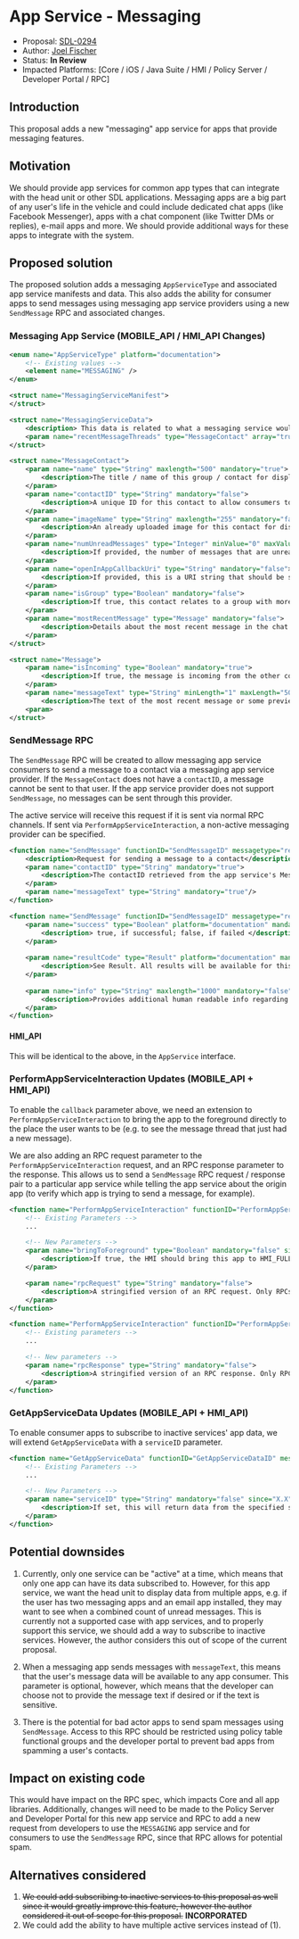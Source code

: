 # App Service - Messaging
* Proposal: [SDL-0294](0294-app-service-messaging.md)
* Author: [Joel Fischer](https://github.com/joeljfischer)
* Status: **In Review**
* Impacted Platforms: [Core / iOS / Java Suite / HMI / Policy Server / Developer Portal / RPC]

## Introduction
This proposal adds a new "messaging" app service for apps that provide messaging features.

## Motivation
We should provide app services for common app types that can integrate with the head unit or other SDL applications. Messaging apps are a big part of any user's life in the vehicle and could include dedicated chat apps (like Facebook Messenger), apps with a chat component (like Twitter DMs or replies), e-mail apps and more. We should provide additional ways for these apps to integrate with the system.

## Proposed solution
The proposed solution adds a messaging `AppServiceType` and associated app service manifests and data. This also adds the ability for consumer apps to send messages using messaging app service providers using a new `SendMessage` RPC and associated changes. 

### Messaging App Service (MOBILE_API / HMI_API Changes)
```xml
<enum name="AppServiceType" platform="documentation">
    <!-- Existing values -->
    <element name="MESSAGING" />
</enum>

<struct name="MessagingServiceManifest">
</struct>

<struct name="MessagingServiceData">
    <description> This data is related to what a messaging service would provide </description>
    <param name="recentMessageThreads" type="MessageContact" array="true" minSize="1" maxSize="100" mandatory="false" />
</struct>

<struct name="MessageContact">
    <param name="name" type="String" maxlength="500" mandatory="true">
        <description>The title / name of this group / contact for display</param>
    </param>
    <param name="contactID" type="String" mandatory="false">
        <description>A unique ID for this contact to allow consumers to send a message using the SendMessage RPC. If not provided, messages cannot be sent to this contact.</param>
    </param>
    <param name="imageName" type="String" maxlength="255" mandatory="false">
        <description>An already uploaded image for this contact for display.</param>
    </param>
    <param name="numUnreadMessages" type="Integer" minValue="0" maxValue="9999999" mandatory="true">
        <description>If provided, the number of messages that are unread in this group.</description>
    </param>
    <param name="openInAppCallbackUri" type="String" mandatory="false">
        <description>If provided, this is a URI string that should be sent using PerformAppServiceInteraction serviceUri to open the message group in the providing app. The head unit should make the service active and open the app. If not present, assume no action can be taken.</description>
    </param>
    <param name="isGroup" type="Boolean" mandatory="false">
        <description>If true, this contact relates to a group with more than two members (where one is the current user), if false, the message relates to only one other person. If not present, assume false.</description>
    </param>
    <param name="mostRecentMessage" type="Message" mandatory="false">
        <description>Details about the most recent message in the chat for previewing purposes.</description>
    </param>
</struct>

<struct name="Message">
    <param name="isIncoming" type="Boolean" mandatory="true">
        <description>If true, the message is incoming from the other contact, if false, the message is outgoing.</description>
    </param>
    <param name="messageText" type="String" minLength="1" maxLength="500" mandatory="false">
        <description>The text of the most recent message or some preview text of the message.</description>
    <param>
</struct>
```

### SendMessage RPC
The `SendMessage` RPC will be created to allow messaging app service consumers to send a message to a contact via a messaging app service provider. If the `MessageContact` does not have a `contactID`, a message cannot be sent to that user. If the app service provider does not support `SendMessage`, no messages can be sent through this provider.

The active service will receive this request if it is sent via normal RPC channels. If sent via `PerformAppServiceInteraction`, a non-active messaging provider can be specified.

```xml
<function name="SendMessage" functionID="SendMessageID" messagetype="request" since="X.X">
    <description>Request for sending a message to a contact</description>
    <param name="contactID" type="String" mandatory="true">
        <description>The contactID retrieved from the app service's MessageContact struct</description>
    </param>
    <param name="messageText" type="String" mandatory="true"/>
</function>

<function name="SendMessage" functionID="SendMessageID" messagetype="response" since="X.X">
    <param name="success" type="Boolean" platform="documentation" mandatory="true">
        <description> true, if successful; false, if failed </description>
    </param>       
        
    <param name="resultCode" type="Result" platform="documentation" mandatory="true">
        <description>See Result. All results will be available for this response.</description>
    </param>
    
    <param name="info" type="String" maxlength="1000" mandatory="false" platform="documentation">
        <description>Provides additional human readable info regarding the result.</description>
    </param>
</function>
```

#### HMI_API
This will be identical to the above, in the `AppService` interface.

### PerformAppServiceInteraction Updates (MOBILE_API + HMI_API)
To enable the `callback` parameter above, we need an extension to `PerformAppServiceInteraction` to bring the app to the foreground directly to the place the user wants to be (e.g. to see the message thread that just had a new message).

We are also adding an RPC request parameter to the `PerformAppServiceInteraction` request, and an RPC response parameter to the response. This allows us to send a `SendMessage` RPC request / response pair to a particular app service while telling the app service about the origin app (to verify which app is trying to send a message, for example).

```xml
<function name="PerformAppServiceInteraction" functionID="PerformAppServiceInteractionID" messagetype="request">
	<!-- Existing Parameters -->
    ...

    <!-- New Parameters -->
    <param name="bringToForeground" type="Boolean" mandatory="false" since="X.X">
        <description>If true, the HMI should bring this app to HMI_FULL before sending it the serviceUri.</description>
    </param>

    <param name="rpcRequest" type="String" mandatory="false">
        <description>A stringified version of an RPC request. Only RPCs defined in the RPC spec should be used.</description>
    </param>
</function>

<function name="PerformAppServiceInteraction" functionID="PerformAppServiceInteractionID" messagetype="response">
    <!-- Existing parameters -->
    ...

    <!-- New parameters -->
    <param name="rpcResponse" type="String" mandatory="false">
        <description>A stringified version of an RPC response. Only RPCs defined in the RPC spec should be used.</description>
    </param>
</function>
```

### GetAppServiceData Updates (MOBILE_API + HMI_API)
To enable consumer apps to subscribe to inactive services' app data, we will extend `GetAppServiceData` with a `serviceID` parameter.

```xml
<function name="GetAppServiceData" functionID="GetAppServiceDataID" messagetype="request" since="5.1">
    <!-- Existing Parameters -->
    ...

    <!-- New Parameters -->
    <param name="serviceID" type="String" mandatory="false" since="X.X">
        <description>If set, this will return data from the specified service. If not set, this will return data from the active service, if there is one.</description>
    </param>
</function>
```

## Potential downsides
1. Currently, only one service can be "active" at a time, which means that only one app can have its data subscribed to. However, for this app service, we want the head unit to display data from multiple apps, e.g. if the user has two messaging apps and an email app installed, they may want to see when a combined count of unread messages. This is currently not a supported case with app services, and to properly support this service, we should add a way to subscribe to inactive services. However, the author considers this out of scope of the current proposal.

2. When a messaging app sends messages with `messageText`, this means that the user's message data will be available to any app consumer. This parameter is optional, however, which means that the developer can choose not to provide the message text if desired or if the text is sensitive.

3. There is the potential for bad actor apps to send spam messages using `SendMessage`. Access to this RPC should be restricted using policy table functional groups and the developer portal to prevent bad apps from spamming a user's contacts.

## Impact on existing code
This would have impact on the RPC spec, which impacts Core and all app libraries. Additionally, changes will need to be made to the Policy Server and Developer Portal for this new app service  and RPC to add a new request from developers to use the `MESSAGING` app service and for consumers to use the `SendMessage` RPC, since that RPC allows for potential spam.

## Alternatives considered
1. ~~We could add subscribing to inactive services to this proposal as well since it would greatly improve this feature, however the author considered it out of scope for this proposal.~~ **INCORPORATED**
2. We could add the ability to have multiple active services instead of (1).
